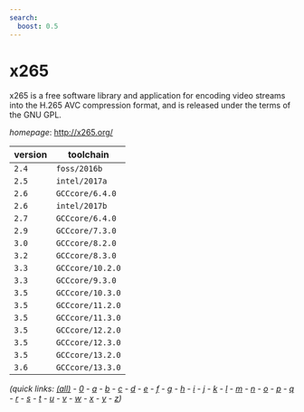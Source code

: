 ```yaml
---
search:
  boost: 0.5
---
```

# x265

x265 is a free software library and application for encoding video streams into the H.265  AVC compression format, and is released under the terms of the GNU GPL.

*homepage*: <http://x265.org/>

version | toolchain
--------|----------
``2.4`` | ``foss/2016b``
``2.5`` | ``intel/2017a``
``2.6`` | ``GCCcore/6.4.0``
``2.6`` | ``intel/2017b``
``2.7`` | ``GCCcore/6.4.0``
``2.9`` | ``GCCcore/7.3.0``
``3.0`` | ``GCCcore/8.2.0``
``3.2`` | ``GCCcore/8.3.0``
``3.3`` | ``GCCcore/10.2.0``
``3.3`` | ``GCCcore/9.3.0``
``3.5`` | ``GCCcore/10.3.0``
``3.5`` | ``GCCcore/11.2.0``
``3.5`` | ``GCCcore/11.3.0``
``3.5`` | ``GCCcore/12.2.0``
``3.5`` | ``GCCcore/12.3.0``
``3.5`` | ``GCCcore/13.2.0``
``3.6`` | ``GCCcore/13.3.0``


*(quick links: [(all)](../index.md) - [0](../0/index.md) - [a](../a/index.md) - [b](../b/index.md) - [c](../c/index.md) - [d](../d/index.md) - [e](../e/index.md) - [f](../f/index.md) - [g](../g/index.md) - [h](../h/index.md) - [i](../i/index.md) - [j](../j/index.md) - [k](../k/index.md) - [l](../l/index.md) - [m](../m/index.md) - [n](../n/index.md) - [o](../o/index.md) - [p](../p/index.md) - [q](../q/index.md) - [r](../r/index.md) - [s](../s/index.md) - [t](../t/index.md) - [u](../u/index.md) - [v](../v/index.md) - [w](../w/index.md) - [x](../x/index.md) - [y](../y/index.md) - [z](../z/index.md))*

